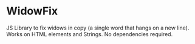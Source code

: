 # WidowFix
JS Library to fix widows in copy (a single word that hangs on a new line). Works on HTML elements and Strings. No dependencies required.
